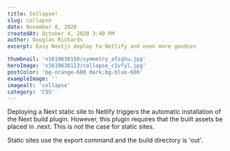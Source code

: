```yaml
---
title: Collapse!
slug: collapse
date: November 8, 2020
createdAt: October 4, 2020 3:40 PM
author: Douglas Richards
excerpt: Easy Nextjs deploy to Netlify and even more goodies

thumbnail: 'v1619638150/symmetry_afzqhu.jpg'
heroImage: 'v1619638113/collapse_c1vfyl.jpg'
postColor: 'bg-orange-600 dark:bg-blue-600'
exampleImage: ''
imagealt: 'collapse'
category: 'CSS'
---
```


Deploying a Next static site to Netlify triggers the automatic installation of the Next build plugin. However, this plugin requires that the built assets be placed in .next. This is not the case for static sites.

Static sites use the export command and the build directory is 'out'.
